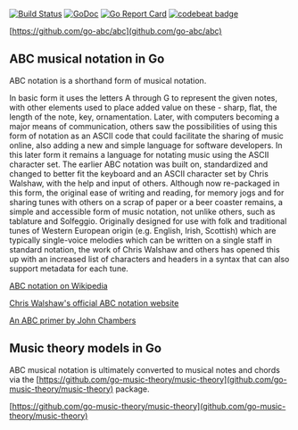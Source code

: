 [![Build Status](https://travis-ci.org/go-abc/abc.svg?branch=master)](https://travis-ci.org/go-abc/abc) [![GoDoc](https://godoc.org/github.com/go-abc/abc?status.svg)](https://godoc.org/github.com/go-abc/abc) [![Go Report Card](https://goreportcard.com/badge/github.com/go-abc/abc)](https://goreportcard.com/report/github.com/go-abc/abc) [![codebeat badge](https://codebeat.co/badges/b8826919-e364-4861-8acd-76f7983b853e)](https://codebeat.co/projects/github-com-go-abc-abc)

[https://github.com/go-abc/abc](github.com/go-abc/abc)

## ABC musical notation in Go

ABC notation is a shorthand form of musical notation.

In basic form it uses the letters A through G to represent the given notes, with other elements used to place added value on these - sharp, flat, the length of the note, key, ornamentation. Later, with computers becoming a major means of communication, others saw the possibilities of using this form of notation as an ASCII code that could facilitate the sharing of music online, also adding a new and simple language for software developers. In this later form it remains a language for notating music using the ASCII character set. The earlier ABC notation was built on, standardized and changed to better fit the keyboard and an ASCII character set by Chris Walshaw, with the help and input of others. Although now re-packaged in this form, the original ease of writing and reading, for memory jogs and for sharing tunes with others on a scrap of paper or a beer coaster remains, a simple and accessible form of music notation, not unlike others, such as tablature and Solfeggio. Originally designed for use with folk and traditional tunes of Western European origin (e.g. English, Irish, Scottish) which are typically single-voice melodies which can be written on a single staff in standard notation, the work of Chris Walshaw and others has opened this up with an increased list of characters and headers in a syntax that can also support metadata for each tune.

[ABC notation on Wikipedia](https://en.wikipedia.org/wiki/ABC_notation)

[Chris Walshaw's official ABC notation website](http://abcnotation.com/)

[An ABC primer by John Chambers](http://trillian.mit.edu/~jc/doc/doc/ABCprimer.html)

## Music theory models in Go

ABC musical notation is ultimately converted to musical notes and chords via the [https://github.com/go-music-theory/music-theory](github.com/go-music-theory/music-theory) package.


[https://github.com/go-music-theory/music-theory](github.com/go-music-theory/music-theory)
